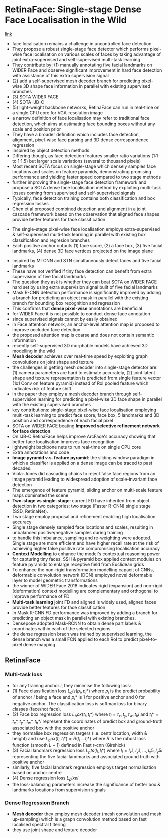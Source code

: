 # RetinaFace: Single-stage Dense Face Localisation in the Wild

[link](https://arxiv.org/pdf/1905.00641.pdf)

- face localisation remains a challenge in uncontrolled face detection
- They propose a robust single-stage face detector which performs pixel-wise face 
localisation on various scales of faces by taking advantage of joint
extra-supervised and self-supervised multi-task learning
- They contribute by: (1) manually annotating five facial landmarks
on WIDER Face and observe significant improvement in hard face detection
with assistance of this extra supervision signal 
- (2) add a self-supervised mesh decoder branch for predicting pixel-wise 3D shape face information in parallel with existing supervised branches
- (3) SOTA WIDER FACE
- (4) SOTA IJB-C
- (5) light-weight backbone networks, RetinaFace can run in real-time on a single CPU core for VGA-resolution image
- a narrow definition of face localisation may refer to traditional face detection, which aims at estimating face bounding boxes without any scale and position prior
- They have a broader definition which includes face detection, alignment, pixel-wise face parsing and 3D dense correspondence regression
- Inspired by object detection methods
- Differing though, as face detection features smaller ratio variations (1:1 to 1:1.5) but larger scale variations (several to thousand pixels)
- Most recent SOTA focus on single-stage which densely samples face locations and scales on feature pyramids, demonstrating promising performance and yielding faster speed compared to two stage methods
- further improving the single-stage face detection framework and propose a SOTA dense face localisation method by exploiting multi-task losses coming from supervised and self-supervised signals
- Typically, face detection training contains both classification and box regression losses
- Chen et al proposed combined detection and alignment in a joint cascade framework based on the observation that aligned face shapes provide better features for face classification

* The single-stage pixel-wise face localisation employs extra-supervised & self-supervised multi-task learning in parallel with existing box classification and regresion branches
* Each positive anchor outputs (1) face score, (2) a face box, (3) five facial landmarks, (4) dense 3D face vertices projected on the image plane

- Inspired by MTCNN and STN simultaneously detect faces and five facial landmarks
- These have not verified if tiny face detection can benefit from extra supervision of five facial landmarks
- The question they ask is whether they can beat SOTA on WIDER FACE hard set by using extra supervision signal built of five facial landmarks
- Mask R-CNN detection performance is significantly improved by adding a branch for predicting an object mask in parallel with the existing branch for bounding box recognition and regression
- This confirms that **dense pixel-wise** annotations are beneficial
- for WIDER Face it is not possible to conduct dense face annotation
- since supervised signals cannot by easily obtained
- in Face attention network, an anchor-level attention map is proposed to improve occluded face detection
- the proposed attention map is coarse and does not contain semantic information
- recently self-supervised 3D morphable models have achieved 3D modelling in the wild
- **Mesh decoder** achieves over real-time speed by exploiting graph convolutions on joint shape and texture
- the challenges in getting mesh decoder into single-stage detector are: (1) camera parameters are hard to estimate accurately, (2) joint latent shape and texture representation is predicted from single feature vector (1x1 Conv on feature pyramid) instead of RoI pooled feature which indicates risk of feature shift.
- in the paper they employ a mesh decoder branch through self-supervision learning for predicting a pixel-wise 3D face shape in parallel with the existing supervised branches
- key contributions: single-stage pixel-wise face localisation employing multi-task learning to predict face score, face box, 5 landmarks and 3D position and correspondence of each facial pixel
- SOTA on WIDER FACE beating **Improved selective refinement network for face detection**
- On IJB-C RetinaFace helps improve ArcFace's accuracy showing that better face localisation improves face recognition
- lightweight backbone nets to run real-time on single CPU core
- Extra annotations and code
- **Image pyramid v.s. feature pyramid**: the sliding window paradigm in which a classifier is applied on a dense image can be traced to past decades.
- Viola-Jones did cascading chains to reject false face regions from an image pyramid leading to widespread adoption of scale-invariant face detection
- The emergence of feature pyramid, sliding anchor on multi-scale feature maps dominated the scene
- **Two-stage vs single-stage**: current FD have inherited from object detection in two categories: two stage (Faster R-CNN) single stage (SSD, RetinaNet).
- Two stage employ proposal and refinement enabling high localisation accuracy
- Single stage densely sampled face locations and scales, resulting in unbalanced positive/negative samples during training
- to handle this imbalance, sampling and re-weighting were adopted. Single stage are more efficient and have higher recall rate at the risk of achieving higher false positive rate compromising localisation accuracy
- **Context Modelling** to enhance the model's contextual reasoning power for capturing tiny faces, SSH & pyramid box applied context modules on feature pyramids to enlarge receptive field from Euclidean grids
- To enhance the non-rigid transformation modelling capacit of CNNs, deformable convolution network (DCN) employed novel deformable layer to model geometric transformations
- the winner of WIDER Face 2018 indicates rigid (expansion) and non-rigid (deformation) context modelling are complementary and orthogonal to improve performance of FD
- **Multi-task learning** joint FD and aligned is widely used, aligned faces provide better features for face classification
- In Mask R-CNN FD performance was improved by adding a branch for predicting an object mask in parallel with existing branches. 
- Densepose adopted Mask-RCNN to obtain dense part labels & coordinates within each of the selected regions
- the dense regression brach was trained by supervised learning, the dense branch was a small FCN applied to each RoI to predict pixel-to-pixel dense mapping

## RetinaFace

### Multi-task loss
- for any training anchor $i$, they minimise the following loss: 
- (1) Face classification loss $L_cls (p_i,p_i*)$ where $p_i$ is the predict probability of anchor $i$ being a face and $p_i*$ is 1 for positive anchor and 0 for negative anchor. The classification loss is softmax loss for binary classes (face/not face). 
- (2) Face box regression loss $L_box(t_i, t_i*)$ where $t_i = {t_x, t_y, t_w, t_h}i$ and $t_i* = {t_x*, t_y*, t_w*, t_h*}i$ represent the coordinates of predict box and ground-truth associated box with the positive anchor
- they normalise box regression targers (i.e. centr location, width & height) and use $L_box(t_i,t_i*)=R(t_i-t_i*)$ where $R$ is the robust loss function (smooth $L-1$) defined in Fast r-cnn (Girshick)
- (3) Facial landmark regression loss $L_pts(l_i,l_i*)$ where $l_i={l_x1,l_y1,...,l_x5,l_y5}i$ representing the five facial landmarks and associated ground truth with positive anchor
- similarly, five facial landmark regression employs target normalisation based on anchor centre
- (4) Dense regression loss $L_pixel$
- the loss-balancing parameters increase the significance of better box & landmarks locations from supervision signals

### Dense Regression Branch
- **Mesh decoder** they employ mesh decoder (mesh convolution and mesh up-sampling) which is a graph convolution method based on fast localised spectral filtering
- they use joint shape and texture decoder 







